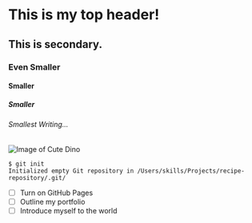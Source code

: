 # This is my top header!
## This is secondary.
### Even Smaller
#### Smaller
##### Smaller
###### Smallest Writing...

![Image of Cute Dino](https://th.bing.com/th/id/R.83bd82ea67236b5cd1e85fda74bad845?rik=OalMLEoEbcWlZw&riu=http%3a%2f%2fcdn140.picsart.com%2f252936857034212.png&ehk=ObaBqpI8Z3Nzsx5oSBHYA8fPRuVKNnwgjvbAyiYb6OM%3d&risl=1&pid=ImgRaw&r=0)

```
$ git init
Initialized empty Git repository in /Users/skills/Projects/recipe-repository/.git/
```
- [ ] Turn on GitHub Pages
- [ ] Outline my portfolio
- [ ] Introduce myself to the world
